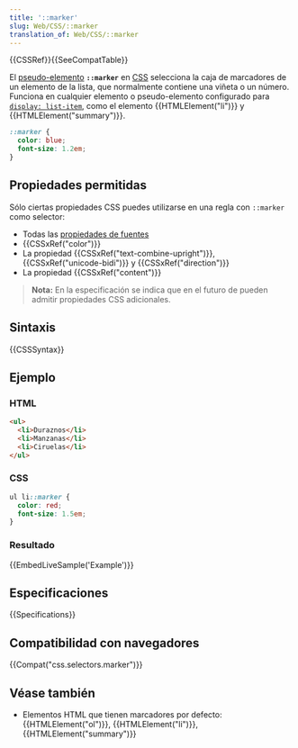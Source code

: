 ```yaml
---
title: '::marker'
slug: Web/CSS/::marker
translation_of: Web/CSS/::marker
---
```


{{CSSRef}}{{SeeCompatTable}}

El [pseudo-elemento](/en/CSS/Pseudo-elements) **`::marker`** en [CSS](/es/docs/Web/CSS) selecciona la caja de marcadores de un elemento de la lista, que normalmente contiene una viñeta o un número. Funciona en cualquier elemento o pseudo-elemento configurado para [`display: list-item`](/es/docs/Web/CSS/display), como el elemento {{HTMLElement("li")}} y {{HTMLElement("summary")}}.

```css
::marker {
  color: blue;
  font-size: 1.2em;
}
```

## Propiedades permitidas

Sólo ciertas propiedades CSS puedes utilizarse en una regla con `::marker` como selector:

- Todas las [propiedades de fuentes](/es/docs/Web/CSS/CSS_Fonts)
- {{CSSxRef("color")}}
- La propiedad {{CSSxRef("text-combine-upright")}}, {{CSSxRef("unicode-bidi")}} y {{CSSxRef("direction")}}
- La propiedad {{CSSxRef("content")}}

> **Nota:** En la especificación se indica que en el futuro de pueden admitir propiedades CSS adicionales.

## Sintaxis

{{CSSSyntax}}

## Ejemplo

### HTML

```html
<ul>
  <li>Duraznos</li>
  <li>Manzanas</li>
  <li>Ciruelas</li>
</ul>
```

### CSS

```css
ul li::marker {
  color: red;
  font-size: 1.5em;
}
```

### Resultado

{{EmbedLiveSample('Example')}}

## Especificaciones

{{Specifications}}

## Compatibilidad con navegadores

{{Compat("css.selectors.marker")}}

## Véase también

- Elementos HTML que tienen marcadores por defecto: {{HTMLElement("ol")}}, {{HTMLElement("li")}}, {{HTMLElement("summary")}}
